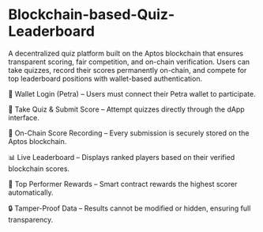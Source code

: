 # Blockchain-based-Quiz-Leaderboard

A decentralized quiz platform built on the Aptos blockchain that ensures transparent scoring, fair competition, and on-chain verification. Users can take quizzes, record their scores permanently on-chain, and compete for top leaderboard positions with wallet-based authentication.

🧩 Wallet Login (Petra) – Users must connect their Petra wallet to participate.

🧠 Take Quiz & Submit Score – Attempt quizzes directly through the dApp interface.

🔗 On-Chain Score Recording – Every submission is securely stored on the Aptos blockchain.

📊 Live Leaderboard – Displays ranked players based on their verified blockchain scores.

🏅 Top Performer Rewards – Smart contract rewards the highest scorer automatically.

🔒 Tamper-Proof Data – Results cannot be modified or hidden, ensuring full transparency.
